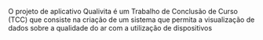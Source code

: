 O projeto de aplicativo Qualivita é um Trabalho de Conclusão de Curso (TCC) que consiste na criação de um sistema que permita a visualização de dados sobre a qualidade do ar com a utilização de dispositivos
